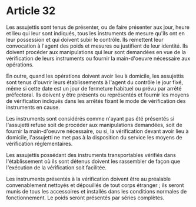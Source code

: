 # Article 32

Les assujettis sont tenus de présenter, ou de faire présenter aux jour, heure et lieu qui leur sont indiqués, tous les instruments de mesure qu'ils ont en leur possession et qui doivent subir le contrôle. Ils remettent leur convocation à l'agent des poids et mesures ou justifient de leur identité. Ils doivent procéder aux manipulations qui leur sont demandées en vue de la vérification de leurs instruments ou fournir la main-d'oeuvre nécessaire aux opérations.

En outre, quand les opérations doivent avoir lieu à domicile, les assujettis sont tenus d'ouvrir leurs établissements à l'agent du contrôle le jour fixé, même si cette date est un jour de fermeture habituel ou prévu par arrêté préfectoral. Ils doivent y être présents ou représentés et fournir les moyens de vérification indiqués dans les arrêtés fixant le mode de vérification des instruments en cause.

Les instruments sont considérés comme n'ayant pas été présentés si l'assujetti refuse soit de procéder aux manipulations demandées, soit de fournir la main-d'oeuvre nécessaire, ou si, la vérification devant avoir lieu à domicile, l'assujetti ne met pas à la disposition du service les moyens de vérification réglementaires.

Les assujettis possédant des instruments transportables vérifiés dans l'établissement où ils sont détenus doivent les rassembler de façon que l'exécution de la vérification soit facilitée.

Les instruments présentés à la vérification doivent être au préalable convenablement nettoyés et dépouillés de tout corps étranger ; ils seront munis de tous les accessoires et installés dans les conditions normales de fonctionnement. Le poids seront présentés par séries complètes.
